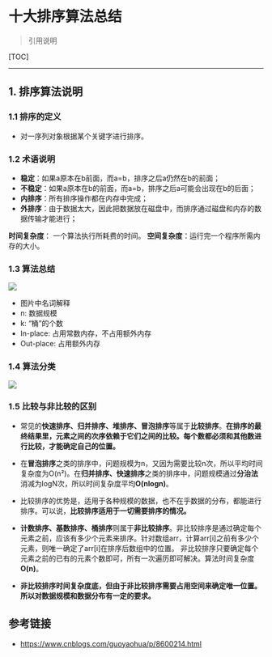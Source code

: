# 十大排序算法总结
> 引用说明

[TOC]

----

## 1. 排序算法说明

### 1.1 排序的定义
 - 对一序列对象根据某个关键字进行排序。
 
### 1.2 术语说明
- **稳定**：如果a原本在b前面，而a=b，排序之后a仍然在b的前面；
- **不稳定**：如果a原本在b的前面，而a=b，排序之后a可能会出现在b的后面；
- **内排序**：所有排序操作都在内存中完成；
- **外排序**：由于数据太大，因此把数据放在磁盘中，而排序通过磁盘和内存的数据传输才能进行；

**时间复杂度**： 一个算法执行所耗费的时间。
**空间复杂度**：运行完一个程序所需内存的大小。

### 1.3 算法总结
![](http://p7dzmubvx.bkt.clouddn.com/201805221642_154.png)
- 图片中名词解释
 - n: 数据规模
 - k: “桶”的个数
 - In-place: 占用常数内存，不占用额外内存
 - Out-place: 占用额外内存

### 1.4 算法分类
![](http://p7dzmubvx.bkt.clouddn.com/201805221646_314.png)

### 1.5 比较与非比较的区别
- 常见的**快速排序、归并排序、堆排序、冒泡排序**等属于**比较排序**。**在排序的最终结果里，元素之间的次序依赖于它们之间的比较。每个数都必须和其他数进行比较，才能确定自己的位置。**
- 在**冒泡排序**之类的排序中，问题规模为n，又因为需要比较n次，所以平均时间复杂度为O(n²)。在**归并排序、快速排序**之类的排序中，问题规模通过**分治法**消减为logN次，所以时间复杂度平均**O(nlogn)**。
- 比较排序的优势是，适用于各种规模的数据，也不在乎数据的分布，都能进行排序。可以说，**比较排序适用于一切需要排序的情况。**

- **计数排序、基数排序、桶排序**则属于**非比较排序**。非比较排序是通过确定每个元素之前，应该有多少个元素来排序。针对数组arr，计算arr[i]之前有多少个元素，则唯一确定了arr[i]在排序后数组中的位置。
非比较排序只要确定每个元素之前的已有的元素个数即可，所有一次遍历即可解决。算法时间复杂度**O(n)**。
- **非比较排序时间复杂度底，但由于非比较排序需要占用空间来确定唯一位置。所以对数据规模和数据分布有一定的要求。**





## 参考链接
- https://www.cnblogs.com/guoyaohua/p/8600214.html

